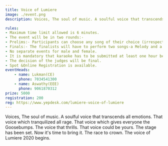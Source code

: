 ```yaml
---
title: Voice of Lumiere
image: ./event.png
description: Voices, The soul of music. A soulful voice that transcends all emotions. That voice which tranquilized all rage. That voice which gives everyone the Goosebumps. The voice that thrills. That voice could be yours. The stage has been set. Now it's time to bring it. The race to crown. The voice of Lumiere 2020 begins. 

rules: 
- Maximum time limit allowed is 6 minutes.
- The event will be in two rounds:-
- Prelims:- Participants can choose any song of their choice (irrespective of language).Karaoke is  permitted.
- Finals:- The finalists will have to perform two songs-a Melody and a Fast number. The  performance in the finals should only be in the regional language with the accompaniment of  karaoke.
- No separate events for male and female.
- It is mandatory that karaoke has to be submitted at least one hour before the performance in a  CD or a pen drive.
- The decision of the judges will be final.
- Spot &Online Registration is available.
eventHeads:
    - name: Lukman(CE)
      phone: 7034541300
    - name: Aswathy(EEE)
      phone: 9061870312
prize: 5000
registration: 200
reg: https://www.yepdesk.com/lumiere-voice-of-lumiere
---
```

Voices, The soul of music. A soulful voice that transcends all emotions. That voice which tranquilized all rage. That voice which gives everyone the Goosebumps. The voice that thrills. That voice could be yours. The stage has been set. Now it's time to bring it. The race to crown. The voice of Lumiere 2020 begins. 
